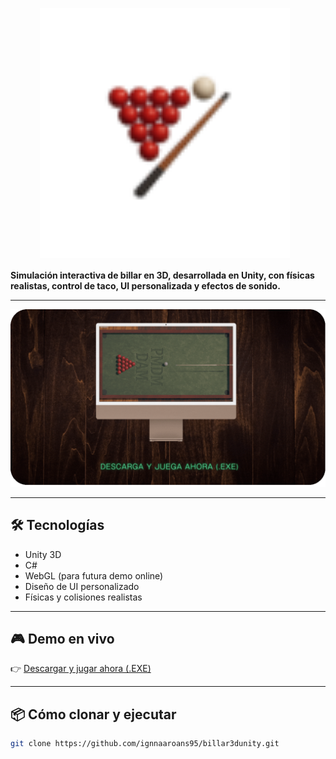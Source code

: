 <p align="center">
  <img src="resources/icono-billar-2.png" alt="Billar 3D Cover" width="400" style="vertical-align: -10%; margin-right: 10px;">
  <span style="font-size: 2em; font-weight: bold;"Billar 3D Unity</span>
</p>

**Simulación interactiva de billar en 3D, desarrollada en Unity, con físicas realistas, control de taco, UI personalizada y efectos de sonido.**

---

<p align="center">
  <img src="resources/billar3d-demo.gif" alt="Billar 3D Demo" width="800"/>
</p>

---

## 🛠️ Tecnologías

- Unity 3D
- C#
- WebGL (para futura demo online)
- Diseño de UI personalizado
- Físicas y colisiones realistas

---

## 🎮 Demo en vivo

👉 [Descargar y jugar ahora (.EXE)](https://LINK-A-TU-GOOGLE-DRIVE-O-ITCHIO)

---

## 📦 Cómo clonar y ejecutar

```bash
git clone https://github.com/ignnaaroans95/billar3dunity.git
